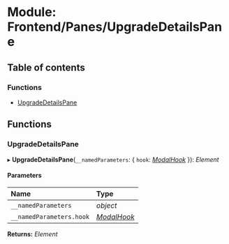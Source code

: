 # Module: Frontend/Panes/UpgradeDetailsPane

## Table of contents

### Functions

- [UpgradeDetailsPane](frontend_panes_upgradedetailspane.md#upgradedetailspane)

## Functions

### UpgradeDetailsPane

▸ **UpgradeDetailsPane**(`__namedParameters`: { `hook`: [_ModalHook_](frontend_views_modalpane.md#modalhook) }): _Element_

#### Parameters

| Name                     | Type                                                 |
| :----------------------- | :--------------------------------------------------- |
| `__namedParameters`      | _object_                                             |
| `__namedParameters.hook` | [_ModalHook_](frontend_views_modalpane.md#modalhook) |

**Returns:** _Element_
